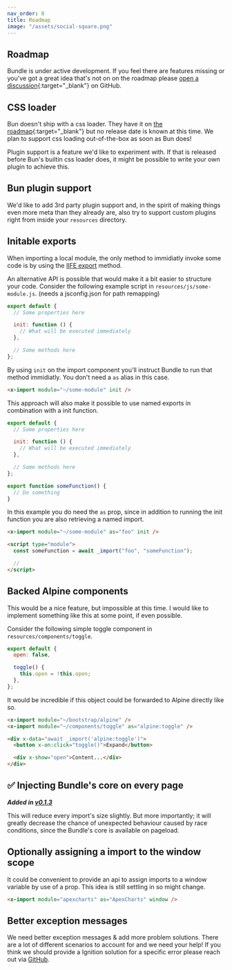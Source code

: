 ```yaml
---
nav_order: 8
title: Roadmap
image: "/assets/social-square.png"
---
```


## Roadmap

Bundle is under active development. If you feel there are features missing or you've got a great idea that's not on on the roadmap please [open a discussion](https://github.com/gwleuverink/bundle/discussions/categories/ideas){:target="\_blank"} on GitHub.

## CSS loader

Bun doesn't ship with a css loader. They have it on [the roadmap](https://github.com/oven-sh/bun/issues/159){:target="\_blank"} but no release date is known at this time. We plan to support css loading out-of-the-box as soon as Bun does!

Plugin support is a feature we'd like to experiment with. If that is released before Bun's builtin css loader does, it might be possible to write your own plugin to achieve this.

## Bun plugin support

We'd like to add 3rd party plugin support and, in the spirit of making things even more meta than they already are, also try to support custom plugins right from inside your `resources` directory.

## Initable exports

When importing a local module, the only method to immidiatly invoke some code is by using the [IIFE export](https://laravel-bundle.dev/local-modules.html#iife-exports) method.

An alternative API is possible that would make it a bit easier to structure your code.
Consider the following example script in `resources/js/some-module.js`. (needs a jsconfig.json for path remapping)

```javascript
export default {
  // Some properties here

  init: function () {
    // What will be executed immediately
  },

  // Some methods here
};
```

By using `init` on the import component you'll instruct Bundle to run that method immidiatly. You don't need a `as` alias in this case.

```html
<x-import module="~/some-module" init />
```

This approach will also make it possible to use named exports in combination with a init function.

```javascript
export default {
  // Some properties here

  init: function () {
    // What will be executed immediately
  },

  // Some methods here
};

export function someFunction() {
  // Do something
}
```

In this example you do need the `as` prop, since in addition to running the init function you are also retrieving a named import.

```html
<x-import module="~/some-module" as="foo" init />

<script type="module">
  const someFunction = await _import("foo", "someFunction");

  //
</script>
```

## Backed Alpine components

This would be a nice feature, but impossible at this time. I would like to implement something like this at some point, if even possible.

Consider the following simple toggle component in `resources/components/toggle`.

```javascript
export default {
  open: false,

  toggle() {
    this.open = !this.open;
  },
};
```

It would be incredible if this object could be forwarded to Alpine directly like so.

```html
<x-import module="~/bootstrap/alpine" />
<x-import module="~/components/toggle" as="alpine:toggle" />

<div x-data="await _import('alpine:toggle')">
  <button x-on:click="toggle()">Expand</button>

  <div x-show="open">Content...</div>
</div>
```

## ✅ Injecting Bundle's core on every page

**_Added in [v0.1.3](https://github.com/gwleuverink/bundle/releases/tag/v0.1.3)_**

This will reduce every import's size slightly. But more importantly; it will greatly decrease the chance of unexpected behaviour caused by race conditions, since the Bundle's core is available on pageload.

## Optionally assigning a import to the window scope

It could be convenient to provide an api to assign imports to a window variable by use of a prop. This idea is still settling in so might change.

```html
<x-import module="apexcharts" as="ApexCharts" window />
```

## Better exception messages

We need better exception messages & add more problem solutions. There are a lot of different scenarios to account for and we need your help! If you think we should provide a Ignition solution for a specific error please reach out via [GitHub](https://github.com/gwleuverink/bundle).
